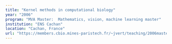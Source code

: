 ```yaml
---
title: "Kernel methods in computational biology"
year: "2006"
program: "MVA Master:  Mathematics, vision, machine learning master"
institution: "ENS Cachan"
location: "Cachan, France"
url: "https://members.cbio.mines-paristech.fr/~jvert/teaching/2006master/index.html"
---
```

